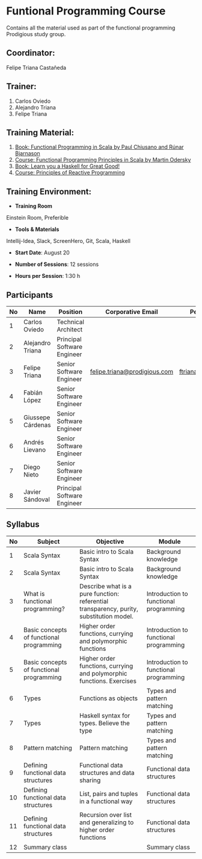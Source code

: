 
[1]: http://www.amazon.com/Functional-Programming-Scala-Paul-Chiusano/dp/1617290653/ref=sr_1_2?ie=UTF8&qid=1438618363&sr=8-2&keywords=functional+programming

[2]: https://www.coursera.org/course/progfun

[3]: http://learnyouahaskell.com/

[4]: http://aprendehaskell.es/

[5]: https://www.coursera.org/course/reactive


# Funtional Programming Course

Contains all the material used as part of the functional programming Prodigious study group.

## Coordinator: 

Felipe Triana Castañeda

## Trainer:  

1. Carlos Oviedo
2. Alejandro Triana
3. Felipe Triana

## Training Material:

1. [Book: Functional Programming in Scala by Paul Chiusano and Rúnar Bjarnason][1]
2. [Course: Functional Programming Principles in Scala by Martin Odersky][2]
3. [Book: Learn you a Haskell for Great Good!][3]
4. [Course: Principles of Reactive Programming][5]

## Training Environment:

- __Training Room__

Einstein Room, Preferible

- __Tools & Materials__

Intellij-Idea, Slack, ScreenHero, Git, Scala, Haskell

- __Start Date__:  August 20

- __Number of Sessions__: 12 sessions

- __Hours per Session__: 1:30 h

## Participants

| No | Name              | Position                    | Corporative Email            | Personal Email        | Twitter     |
|----|-------------------|-----------------------------|------------------------------|-----------------------|-------------|
| 1  | Carlos Oviedo     | Technical Architect         |                              |                       |             |
| 2  | Alejandro Triana  | Principal Software Engineer |                              |                       |             |
| 3  | Felipe Triana     | Senior Software Engineer    | felipe.triana@prodigious.com | ftrianakast@gmail.com | ftrianakast |
| 4  | Fabián López      | Senior Software Engineer    |                              |                       |             |
| 5  | Giussepe Cárdenas | Senior Software Engineer    |                              |                       |             |
| 6  | Andrés Lievano    | Senior Software Engineer    |                              |                       |             |
| 7  | Diego Nieto       | Senior Software Engineer    |                              |                       |             |
| 8  | Javier Sándoval   | Principal Software Engineer |                              |                       |             |


## Syllabus

| No | Subject                                  | Objective                                                                                | Module                                 |
|----|------------------------------------------|------------------------------------------------------------------------------------------|----------------------------------------|
| 1  | Scala Syntax                             | Basic intro to Scala Syntax                                                              | Background knowledge                   |
| 2  | Scala Syntax                             | Basic intro to Scala Syntax                                                              | Background knowledge                   |
| 3  | What is functional programming?          | Describe what is a pure function: referential transparency, purity, substitution model.  | Introduction to functional programming |
| 4  | Basic concepts of functional programming | Higher order functions, currying and polymorphic functions                               | Introduction to functional programming |
| 5  | Basic concepts of functional programming | Higher order functions, currying and polymorphic functions. Exercises                    | Introduction to functional programming |
| 6  | Types                                    | Functions as objects                                                                     | Types and pattern matching             |
| 7  | Types                                    | Haskell syntax for types. Believe the type                                               | Types and pattern matching             |
| 8  | Pattern matching                         | Pattern matching                                                                         | Types and pattern matching             |
| 9  | Defining functional data structures      | Functional data structures and data sharing                                              | Functional data structures             |
| 10 | Defining functional data structures      | List, pairs and tuples in a functional way                                               | Functional data structures             |
| 11 | Defining functional data structures      | Recursion over list and generalizing to higher order functions                           | Functional data structures             |
| 12 | Summary class                            |                                                                                          | Summary class                          |
